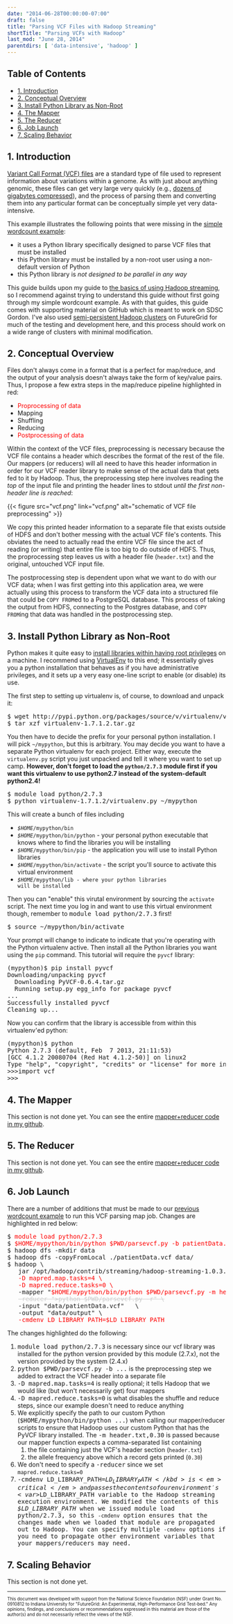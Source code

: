 ```yaml
---
date: "2014-06-28T00:00:00-07:00"
draft: false
title: "Parsing VCF Files with Hadoop Streaming"
shortTitle: "Parsing VCFs with Hadoop"
last_mod: "June 28, 2014"
parentdirs: [ 'data-intensive', 'hadoop' ]
---
```


## Table of Contents

* [1. Introduction](#1-introduction)
* [2. Conceptual Overview](#2-conceptual-overview)
* [3. Install Python Library as Non-Root](#3-install-python-library-as-non-root)
* [4. The Mapper](#4-the-mapper)
* [5. The Reducer](#5-the-reducer)
* [6. Job Launch](#6-job-launch)
* [7. Scaling Behavior](#7-scaling-behavior)

## 1. Introduction

[Variant Call Format (VCF) files][vcf format] are a standard type of file used
to represent information about variations within a genome.  As with just about
anything genomic, these files can get very large very quickly (e.g., 
[dozens of gigabytes compressed][vcf repository]), and the process of
parsing them and converting them into any particular format can be conceptually
simple yet very data-intensive.

This example illustrates the following points that were missing in the
[simple wordcount example][hadoop streaming tutorial]:

* it uses a Python library specifically designed to parse VCF files that must be installed
* this Python library must be installed by a non-root user using a non-default version of Python
* this Python library is _not designed to be parallel in any way_

This guide builds upon my guide to [the basics of using Hadoop streaming][hadoop streaming tutorial],
so I recommend against trying to understand this guide without first going
through my simple wordcount example.  As with that guides, this guide comes
with supporting material on GitHub which is meant to work on SDSC Gordon.  I've
also used [semi-persistent Hadoop clusters][hadoop on hpc clusters] on
FutureGrid for much of the testing and development here, and this process should
work on a wide range of clusters with minimal modification.

## 2. Conceptual Overview

Files don't always come in a format that is a perfect for map/reduce, and the
output of your analysis doesn't always take the form of key/value pairs.  Thus,
I propose a few extra steps in the map/reduce pipeline highlighted in red:

* <span style="color:red">Proprocessing of data</span>
* Mapping
* Shuffling
* Reducing
* <span style="color:red">Postprocessing of data</span>

Within the context of the VCF files, preprocessing is necessary because the
VCF file contains a header which describes the format of the rest of the file.
Our mappers (or reducers) will all need to have this header information in order
for our VCF reader library to make sense of the actual data that gets fed to it
by Hadoop.  Thus, the preprocessing step here involves reading the _top_
of the input file and printing the header lines to stdout _until the first
non-header line is reached_:

<div class="shortcode">
{{< figure src="vcf.png" link="vcf.png" alt="schematic of VCF file preprocessing" >}}
</div>

We copy this printed header information to a separate file that exists 
outside of HDFS and don't bother messing with the actual VCF file's contents.
This obviates the need to actually read the entire VCF file since the act of
reading (or writing) that entire file is too big to do outside of HDFS.  Thus,
the proprocessing step leaves us with a header file (<code>header.txt</code>) 
and the original, untouched VCF input file.

The postprocessing step is dependent upon what we want to do with our VCF
data; when I was first getting into this application area, we were actually
using this process to transform the VCF data into a structured file that could
be <code>COPY FROM</code>ed to a PostgreSQL database.  This process of taking
the output from HDFS, connecting to the Postgres database, and <code>COPY 
FROM</code>ing that data was handled in the postprocessing step.

## 3. Install Python Library as Non-Root

Python makes it quite easy to [install libraries within having root privileges][install python without root]
on a machine.  I recommend using [VirtualEnv][virtualenv] to this end; it
essentially gives you a python installation that behaves as if you have
administrative privileges, and it sets up a very easy one-line script
to enable (or disable) its use.

The first step to setting up virtualenv is, of course, to download and
unpack it:

<pre>
$ <kbd>wget http://pypi.python.org/packages/source/v/virtualenv/virtualenv-1.7.1.2.tar.gz</kbd>
$ <kbd>tar xzf virtualenv-1.7.1.2.tar.gz</kbd>
</pre>

You then have to decide the prefix for your personal python installation.  I
will pick <code>~/mypython</code>, but this is arbitrary.  You may decide you
want to have a separate Python virtualenv for each project.  Either way, execute
the <code>virtualenv.py</code> script you just unpacked and tell it where you
want to set up camp.  **However, don't forget to load the 
<code>python/2.7.3</code> module first if you want this virtualenv to use 
python2.7 instead of the system-default python2.4!**

<pre>
$ <kbd>module load python/2.7.3</kbd>
$ <kbd>python virtualenv-1.7.1.2/virtualenv.py ~/mypython</kbd>
</pre>

This will create a bunch of files including

* <code><var>$HOME</var>/mypython/bin</code>
* <code><var>$HOME</var>/mypython/bin/python</code> - your personal python executable that knows where to find the libraries you will be installing
* <code><var>$HOME</var>/mypython/bin/pip</code> - the application you will use to install Python libraries
* <code><var>$HOME</var>/mypython/bin/activate</code> - the script you'll source to activate this virtual environment
* <code><var>$HOME</var>/mypython/lib - where your python libraries will be installed</code>

Then you can "enable" this virutal environment by sourcing the 
<code>activate</code> script.  The next time you log in and want to use this
virtual environment though, remember to <kbd>module load python/2.7.3</kbd>
first!

<pre>
$ <kbd>source ~/mypython/bin/activate</kbd>
</pre>

Your prompt will change to indicate to indicate that you're operating with
the Python virtualenv active.  Then install all the Python libraries you want
using the <code>pip</code> command.  This tutorial will require the <code>pyvcf</code>
library:

<pre>
(mypython)$ <kbd>pip install pyvcf</kbd>
Downloading/unpacking pyvcf
  Downloading PyVCF-0.6.4.tar.gz
  Running setup.py egg_info for package pyvcf
...
Successfully installed pyvcf
Cleaning up...
</pre>

Now you can confirm that the library is accessible from within this 
virtualenv'ed python:

<pre>
(mypython)$ <kbd>python</kbd>
Python 2.7.3 (default, Feb  7 2013, 21:11:53) 
[GCC 4.1.2 20080704 (Red Hat 4.1.2-50)] on linux2
Type "help", "copyright", "credits" or "license" for more information.
&gt;&gt;&gt;<kbd>import vcf</kbd>
&gt;&gt;&gt;
</pre>

## 4. The Mapper

This section is not done yet.  You can see the entire [mapper+reducer code
in my github][vcfparser code].

## 5. The Reducer

This section is not done yet.  You can see the entire [mapper+reducer code
in my github][vcfparser code].

## 6. Job Launch

There are a number of additions that must be made to our <a href="http://users.sdsc.edu/~glockwood/comp/hadoopstreaming.php#wordcount:run">previous wordcount example</a>
to run this VCF parsing map job.  Changes are highlighted in red below:

<pre>
$ <span style="color:red">module load python/2.7.3</span>
$ <span style="color:red">$HOME/mypython/bin/python $PWD/parsevcf.py -b patientData.vcf > header.txt</span>
$ hadoop dfs -mkdir data
$ hadoop dfs -copyFromLocal ./patientData.vcf data/
$ hadoop \
   jar /opt/hadoop/contrib/streaming/hadoop-streaming-1.0.3.jar \
   <span style="color:red">-D mapred.map.tasks=4 \</span>
   <span style="color:red">-D mapred.reduce.tasks=0 \</span>
   -mapper "<span style="color:red">$HOME/mypython/bin/python $PWD/parsevcf.py -m header.txt,0.30</span>" \
   <span style="color:#CCCCCC; text-decoration:line-through">-reducer ">python $PWD/parsevcf.py -r" \</span>
   -input "data/patientData.vcf"   \
   -output "data/output" \
   <span style="color:red">-cmdenv LD_LIBRARY_PATH=$LD_LIBRARY_PATH</span>
</pre>

The changes highlighted do the following:

1. <kbd>module load python/2.7.3</kbd> is necessary since our vcf library was
   installed for the python version provided by this module (2.7.x), not the 
   version provided by the system (2.4.x)
2. <kbd>python $PWD/parsevcf.py -b ...</kbd> is the preprocessing step we added
   to extract the VCF header into a separate file
3. <kbd>-D mapred.map.tasks=4</kbd> is really optional; it tells Hadoop that
   we would like (but won't necessarily get) four mappers
4. <kbd>-D mapred.reduce.tasks=0</kbd> is what disables the shuffle and reduce
   steps, since our example doesn't need to reduce anything
5. We explicitly specify the path to our custom Python (<kbd>$HOME/mypython/bin/python ...</kbd>) when
   calling our mapper/reducer scripts to ensure that Hadoop uses our custom 
   Python that has the PyVCF library installed.  The 
   <kbd>-m header.txt,0.30</kbd> is passed because our mapper function expects
   a comma-separated list containing
    1. the file containing just the VCF's header section (<code>header.txt</code>)
    2. the allele frequency above which a record gets printed (<code>0.30</code>)
6. We don't need to specify a <kbd>-reducer</kbd> since we set <code>mapred.reduce.tasks=0</code>
7. <kbd>-cmdenv LD_LIBRARY_PATH=$LD_LIBRARY_PATH</kbd> is <em>critical</em>
   and passes the contents of our environment's <var>$LD_LIBRARY_PATH</var>
   variable to the Hadoop streaming execution environment.  We modified the
   contents of this <var>$LD_LIBRARY_PATH</var> when we issued <kbd>module load
   python/2.7.3</kbd>, so this <code>-cmdenv</code> option ensures that the
   changes made when we loaded that module are propagated out to Hadoop.  You
   can specify multiple <code>-cmdenv</code> options if you need to propagate
   other environment variables that your mappers/reducers may need.

## 7. Scaling Behavior

This section is not done yet.

<hr style="margin-bottom:0">

<p style="font-size:x-small">This document was developed with support from the National Science Foundation
(NSF) under Grant No. 0910812 to Indiana University for "FutureGrid: An
Experimental, High-Performance Grid Test-bed." Any opinions, findings, and
conclusions or recommendations expressed in this material are those of the
author(s) and do not necessarily reflect the views of the NSF.</p>

<!-- references -->
[vcf format]: http://www.1000genomes.org/node/101
[vcf repository]: ftp://ftp-trace.ncbi.nih.gov/1000genomes/ftp/release/20110521/
[hadoop streaming tutorial]: streaming.md
[hadoop on hpc clusters]: on-hpc.html
[virtualenv]: http://www.virtualenv.org/en/latest/
[install python without root]: ../../hpc-howtos/installing-without-root.html#pylib
[vcfparser code]: https://github.com/glennklockwood/hpchadoop/tree/master/vcfparser.py
